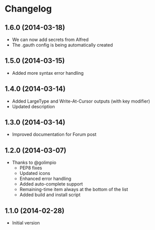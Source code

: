 # Changelog

## 1.6.0 (2014-03-18)
- We can now add secrets from Alfred
- The .gauth config is being automatically created

## 1.5.0 (2014-03-15)
- Added more syntax error handling

## 1.4.0 (2014-03-14)
- Added LargeType and Write-At-Cursor outputs (with key modifier)
- Updated description

## 1.3.0 (2014-03-14)
- Improved documentation for Forum post

## 1.2.0 (2014-03-07)
- Thanks to @golimpio
  - PEP8 fixes
  - Updated icons
  - Enhanced error handling
  - Added auto-complete support
  - Remaining-time item always at the bottom of the list
  - Added build and install script

## 1.1.0 (2014-02-28)
- Initial version
